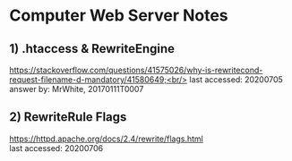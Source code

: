 # Computer Web Server Notes
## 1) .htaccess & RewriteEngine
https://stackoverflow.com/questions/41575026/why-is-rewritecond-request-filename-d-mandatory/41580649;<br/>
last accessed: 20200705<br/>
answer by: MrWhite, 20170111T0007

## 2) RewriteRule Flags
https://httpd.apache.org/docs/2.4/rewrite/flags.html<br/>
last accessed: 20200706<br/>
